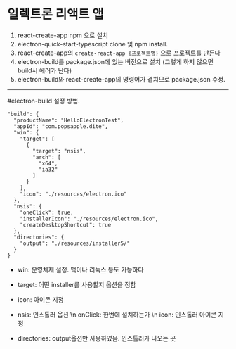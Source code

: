 일렉트론 리액트 앱
=================
1. react-create-app npm 으로 설치
2. electron-quick-start-typescript clone 및 npm install.
3. react-create-app의 `create-react-app {프로젝트명}` 으로 프로젝트를 만든다
4. electron-build를 package.json에 있는 버전으로 설치 (그렇게 하지 않으면 build시 에러가 난다)
5. electron-build와 react-create-app의 명령어가 겹치므로 package.json 수정.

***

#electron-build 설정 방법.
  ```
  "build": {
    "productName": "HelloElectronTest",
    "appId": "com.popsapple.dite",
    "win": {
      "target": [
        {
          "target": "nsis",
          "arch": [
            "x64",
            "ia32"
          ]
        }
      ],
      "icon": "./resources/electron.ico"
    },
    "nsis": {
      "oneClick": true,
      "installerIcon": "./resources/electron.ico",
      "createDesktopShortcut": true
    },
    "directories": {
      "output": "./resources/installer5/"
    }
  }
  ```
  - win: 운영체제 설정. 맥이나 리눅스 등도 가능하다
  - target: 어떤 installer를 사용할지 옵션을 정함
  - icon: 아이콘 지정

  - nsis: 인스톨러 옵션 \n onClick: 한번에 설치하는가 \n icon: 인스톨러 아이콘 지정
  - directories: output옵션만 사용하였음. 인스톨러가 나오는 곳
